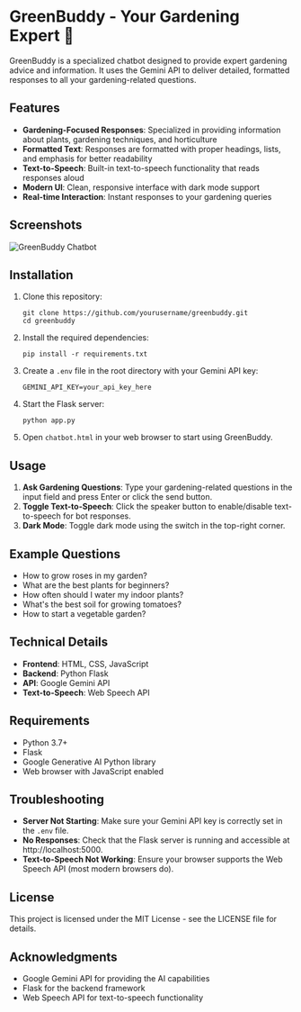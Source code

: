 # GreenBuddy - Your Gardening Expert 🌱

GreenBuddy is a specialized chatbot designed to provide expert gardening advice and information. It uses the Gemini API to deliver detailed, formatted responses to all your gardening-related questions.

## Features

- **Gardening-Focused Responses**: Specialized in providing information about plants, gardening techniques, and horticulture
- **Formatted Text**: Responses are formatted with proper headings, lists, and emphasis for better readability
- **Text-to-Speech**: Built-in text-to-speech functionality that reads responses aloud
- **Modern UI**: Clean, responsive interface with dark mode support
- **Real-time Interaction**: Instant responses to your gardening queries

## Screenshots

![GreenBuddy Chatbot](screenshots/chatbot.png)

## Installation

1. Clone this repository:

   ```
   git clone https://github.com/yourusername/greenbuddy.git
   cd greenbuddy
   ```

2. Install the required dependencies:

   ```
   pip install -r requirements.txt
   ```

3. Create a `.env` file in the root directory with your Gemini API key:

   ```
   GEMINI_API_KEY=your_api_key_here
   ```

4. Start the Flask server:

   ```
   python app.py
   ```

5. Open `chatbot.html` in your web browser to start using GreenBuddy.

## Usage

1. **Ask Gardening Questions**: Type your gardening-related questions in the input field and press Enter or click the send button.
2. **Toggle Text-to-Speech**: Click the speaker button to enable/disable text-to-speech for bot responses.
3. **Dark Mode**: Toggle dark mode using the switch in the top-right corner.

## Example Questions

- How to grow roses in my garden?
- What are the best plants for beginners?
- How often should I water my indoor plants?
- What's the best soil for growing tomatoes?
- How to start a vegetable garden?

## Technical Details

- **Frontend**: HTML, CSS, JavaScript
- **Backend**: Python Flask
- **API**: Google Gemini API
- **Text-to-Speech**: Web Speech API

## Requirements

- Python 3.7+
- Flask
- Google Generative AI Python library
- Web browser with JavaScript enabled

## Troubleshooting

- **Server Not Starting**: Make sure your Gemini API key is correctly set in the `.env` file.
- **No Responses**: Check that the Flask server is running and accessible at http://localhost:5000.
- **Text-to-Speech Not Working**: Ensure your browser supports the Web Speech API (most modern browsers do).

## License

This project is licensed under the MIT License - see the LICENSE file for details.

## Acknowledgments

- Google Gemini API for providing the AI capabilities
- Flask for the backend framework
- Web Speech API for text-to-speech functionality
